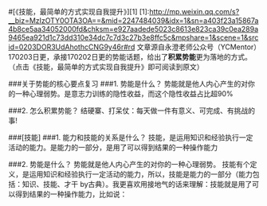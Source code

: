 #[《技能，最简单的方式实现自我提升》][1]
[1]:http://mp.weixin.qq.com/s?__biz=MzIzOTY0OTA3OA==&mid=2247484039&idx=1&sn=a403f23a15867a4b8ce5aa34052000fd&chksm=e927aadede5023c8613e823ca39c0ea289a9465ea921d1c73dd310e34dc7c7d3c27b3e8ffc5c&mpshare=1&scene=1&srcid=0203DOR3UdAhothcCNG9y46r#rd
文章源自永澄老师公众号（YCMentor）170203日更，承接170202日更的势能话题，给出了**积累势能**更为落地的方式。（点击《技能，最简单的方式实现自我提升》即可阅读到原文）

###关于势能的核心要点复习
###1. 势能是什么？
势能就是他人内心产生的对你的一种心理弱势。是意志力训练的隐性收益，而这个隐性收益占比超90%

###2. 怎么积累势能？
结硬寨、打呆仗：每天做一件有意义、可完成、有挑战的事!

###[技能]
###1. 能力和技能的关系是什么？
技能，是运用知识和经验执行一定活动的能力。是能力的一部分，是用了可以得到结果的一种操作能力

###2. 势能是什么？
势能就是他人内心产生的对你的一种心理弱势。
技能有个定义，是运用知识和经验执行一定活动的能力，所以，技能是能力的一部分（能力包括：知识、技能、才干 by古典）。我更喜欢用接地气的话来理解：技能就是用了可以得到结果的一种操作能力，比如说：